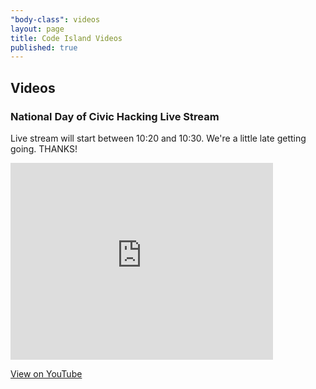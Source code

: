 ```yaml
---
"body-class": videos
layout: page
title: Code Island Videos
published: true
---
```


## Videos

### National Day of Civic Hacking Live Stream

Live stream will start between 10:20 and 10:30. We're a little late getting going. THANKS!

<iframe width="420" height="315" src="http://www.youtube.com/embed/dwCFOywyX78" frameborder="0" allowfullscreen></iframe>

[View on YouTube](http://youtu.be/dwCFOywyX78)
